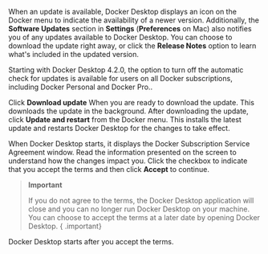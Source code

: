 When an update is available, Docker Desktop displays an icon on the Docker menu
to indicate the availability of a newer version. Additionally, the **Software
Updates** section in **Settings** (**Preferences** on Mac) also notifies you of
any updates available to Docker Desktop. You can choose to download the update
right away, or click the **Release Notes** option to learn what's included in
the updated version.

Starting with Docker Desktop 4.2.0, the option to turn off the automatic check
for updates is available for users on all Docker subscriptions, including Docker
Personal and Docker Pro..

Click **Download update** When you are ready to download the update. This
downloads the update in the background. After downloading the update, click
**Update and restart** from the Docker menu. This installs the latest update and
restarts Docker Desktop for the changes to take effect.

When Docker Desktop starts, it displays the Docker Subscription Service
Agreement window. Read the information presented on the screen to understand how
the changes impact you. Click the checkbox to indicate that you accept the terms
and then click **Accept** to continue.

> **Important**
>
> If you do not agree to the terms, the Docker Desktop application will close
> and you can no longer run Docker Desktop on your machine. You can choose to
> accept the terms at a later date by opening Docker Desktop.
{ .important}

Docker Desktop starts after you accept the terms.
